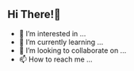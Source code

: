 ## Hi There!👋
- 👀 I’m interested in ...
- 🌱 I’m currently learning ...
- 💞️ I’m looking to collaborate on ...
- 📫 How to reach me ...

<!---
zagrosjawar/zagrosjawar is a ✨ special ✨ repository because its `README.md` (this file) appears on your GitHub profile.
You can click the Preview link to take a look at your changes.
--->
